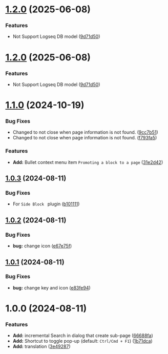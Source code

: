 # [1.2.0](https://github.com/YU000jp/logseq-plugin-hierarchy-tool/compare/v1.1.0...v1.2.0) (2025-06-08)


### Features

* Not Support Logseq DB model ([9d71d50](https://github.com/YU000jp/logseq-plugin-hierarchy-tool/commit/9d71d509dcb489f37e3827c1cbb606241782eee6))

# [1.2.0](https://github.com/YU000jp/logseq-plugin-hierarchy-tool/compare/v1.1.0...v1.2.0) (2025-06-08)


### Features

* Not Support Logseq DB model ([9d71d50](https://github.com/YU000jp/logseq-plugin-hierarchy-tool/commit/9d71d509dcb489f37e3827c1cbb606241782eee6))

# [1.1.0](https://github.com/YU000jp/logseq-plugin-hierarchy-tool/compare/v1.0.3...v1.1.0) (2024-10-19)


### Bug Fixes

* Changed to not close when page information is not found. ([9cc7b51](https://github.com/YU000jp/logseq-plugin-hierarchy-tool/commit/9cc7b519bbfd3b0534e2d41a28f3ab811135c8d8))
* Changed to not close when page information is not found. ([f793fa5](https://github.com/YU000jp/logseq-plugin-hierarchy-tool/commit/f793fa51175c3480072352895de026b54f509889))


### Features

* **Add:** Bullet context menu item `Promoting a block to a page` ([31e2d42](https://github.com/YU000jp/logseq-plugin-hierarchy-tool/commit/31e2d422d49052f6609a23ee6b5fd4f62aceb774))

## [1.0.3](https://github.com/YU000jp/logseq-plugin-hierarchy-tool/compare/v1.0.2...v1.0.3) (2024-08-11)


### Bug Fixes

* For `Side Block ` plugin ([b101111](https://github.com/YU000jp/logseq-plugin-hierarchy-tool/commit/b10111128386dd18b869528222a717515184134d))

## [1.0.2](https://github.com/YU000jp/logseq-plugin-hierarchy-tool/compare/v1.0.1...v1.0.2) (2024-08-11)


### Bug Fixes

* **bug:** change icon ([e67e75f](https://github.com/YU000jp/logseq-plugin-hierarchy-tool/commit/e67e75f27cd16f8eb57e5f95b2150dadb64ef58b))

## [1.0.1](https://github.com/YU000jp/logseq-plugin-hierarchy-tool/compare/v1.0.0...v1.0.1) (2024-08-11)


### Bug Fixes

* **bug:** change key and icon ([e83fe94](https://github.com/YU000jp/logseq-plugin-hierarchy-tool/commit/e83fe94082234c317d2f92468d88b04b979a9d78))

# 1.0.0 (2024-08-11)


### Features

* **Add:** incremental Search in dialog that create sub-page ([66688fa](https://github.com/YU000jp/logseq-plugin-hierarchy-tool/commit/66688fab94f53fb5f93c9bfca35b4830a3c5b0f8))
* **Add:** Shortcut to toggle pop-up (default: `Ctrl/Cmd + F1`) ([1b71dca](https://github.com/YU000jp/logseq-plugin-hierarchy-tool/commit/1b71dcaa6c9396444c25c21b6c5a72f348ecde7d))
* **Add:** translation ([3e49287](https://github.com/YU000jp/logseq-plugin-hierarchy-tool/commit/3e492872076437af48335ca02deff22b6b4db87d))
